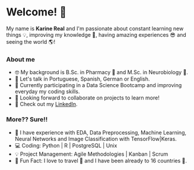 # Welcome! 👋

My name is **Karine Real** and I'm passionate about constant learning new things 💡, improving my knowledge 📝, having amazing experiences 😎 and seeing the world 🌎!

### About me
- 🤓 My background is B.Sc. in Pharmacy 💊 and M.Sc. in Neurobiology 🧠.
- 💬 Let's talk in Portuguese, Spanish, German or English.
- 🎉 Currently participating in a Data Science Bootcamp and improving everyday my coding skills.
- 👯 Looking forward to collaborate on projects to learn more!
- 📝 Check out my [LinkedIn](https://www.linkedin.com/in/kareal/).

### More?? Sure!!
- 👾 I have experience with EDA, Data Preprocessing, Machine Learning, Neural Networks and Image Classification with TensorFlow|Keras.
- 💻 Coding: Python | R | PostgreSQL | Unix
- 💡 Project Management: Agile Methodologies | Kanban | Scrum
- 👻 Fun Fact: I love to travel 🚀 and I have been already to 16 countries 🧳.


<!--
**kaqreal/kaqreal** is a ✨ _special_ ✨ repository because its `README.md` (this file) appears on your GitHub profile.

- 📙 Check out my [resume]()

-->
